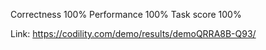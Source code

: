Correctness 100%
Performance 100%
Task score  100%

Link: https://codility.com/demo/results/demoQRRA8B-Q93/